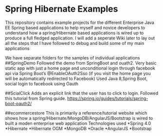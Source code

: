 # Spring Hibernate Examples
This repository contains example projects for the different Enterprise Java EE Spring based applications to help myself and novice developers to understand how a spring/Hibernate based applications is wired up to produce a full fledged application. I will add a seperate Wiki later to lay out all the steps that I have followed to debug and build some of my main applications

We have separate folders for the samples of individual applications
##SpringDemo
Followed the demo from SpringBoot and ouath2. Very basic static app with just a home page and unconditional login through facebook api via Spring Boot’s @EnableOAuth2Sso (if you visit the home page you will be automatically redirected to Facebook)
Used Java 8,Spring Boot, social login to facebook using Oauth


##ScialClick
Adds an explicit link that the user has to click to login. Followed this tutorial from Spring guide. https://spring.io/guides/tutorials/spring-boot-oauth2/

##ecommercestore
This is primarily a reference/tutorial website which shows how a spring/Hibernate/MongoDB/AngularJS/Bootstrap is wired to built a moden enterprise web application
Technologies used 
*Spring 4.0
*Hibernate
*Hibernate OGM
*MongoDB
*Oracle
*AngularJS
*Bootstrap
